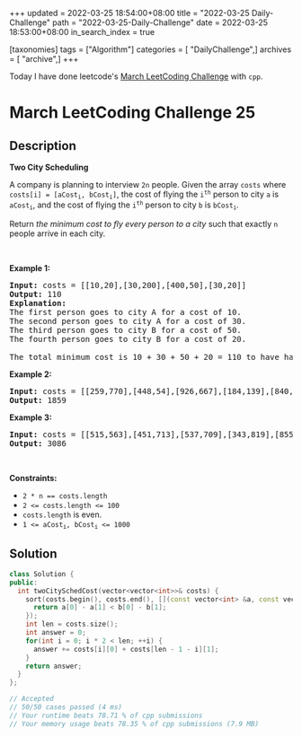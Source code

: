 +++
updated = 2022-03-25 18:54:00+08:00
title = "2022-03-25 Daily-Challenge"
path = "2022-03-25-Daily-Challenge"
date = 2022-03-25 18:53:00+08:00
in_search_index = true

[taxonomies]
tags = ["Algorithm"]
categories = [ "DailyChallenge",]
archives = [ "archive",]
+++

Today I have done leetcode's [March LeetCoding Challenge](https://leetcode.com/problems/two-city-scheduling/) with `cpp`.

<!-- more -->

# March LeetCoding Challenge 25

## Description

**Two City Scheduling**

<p>A company is planning to interview <code>2n</code> people. Given the array <code>costs</code> where <code>costs[i] = [aCost<sub>i</sub>, bCost<sub>i</sub>]</code>,&nbsp;the cost of flying the <code>i<sup>th</sup></code> person to city <code>a</code> is <code>aCost<sub>i</sub></code>, and the cost of flying the <code>i<sup>th</sup></code> person to city <code>b</code> is <code>bCost<sub>i</sub></code>.</p>

<p>Return <em>the minimum cost to fly every person to a city</em> such that exactly <code>n</code> people arrive in each city.</p>

<p>&nbsp;</p>
<p><strong>Example 1:</strong></p>

<pre>
<strong>Input:</strong> costs = [[10,20],[30,200],[400,50],[30,20]]
<strong>Output:</strong> 110
<strong>Explanation: </strong>
The first person goes to city A for a cost of 10.
The second person goes to city A for a cost of 30.
The third person goes to city B for a cost of 50.
The fourth person goes to city B for a cost of 20.

The total minimum cost is 10 + 30 + 50 + 20 = 110 to have half the people interviewing in each city.
</pre>

<p><strong>Example 2:</strong></p>

<pre>
<strong>Input:</strong> costs = [[259,770],[448,54],[926,667],[184,139],[840,118],[577,469]]
<strong>Output:</strong> 1859
</pre>

<p><strong>Example 3:</strong></p>

<pre>
<strong>Input:</strong> costs = [[515,563],[451,713],[537,709],[343,819],[855,779],[457,60],[650,359],[631,42]]
<strong>Output:</strong> 3086
</pre>

<p>&nbsp;</p>
<p><strong>Constraints:</strong></p>

<ul>
	<li><code>2 * n == costs.length</code></li>
	<li><code>2 &lt;= costs.length &lt;= 100</code></li>
	<li><code>costs.length</code> is even.</li>
	<li><code>1 &lt;= aCost<sub>i</sub>, bCost<sub>i</sub> &lt;= 1000</code></li>
</ul>

## Solution

``` cpp
class Solution {
public:
  int twoCitySchedCost(vector<vector<int>>& costs) {
    sort(costs.begin(), costs.end(), [](const vector<int> &a, const vector<int> &b) {
      return a[0] - a[1] < b[0] - b[1];
    });
    int len = costs.size();
    int answer = 0;
    for(int i = 0; i * 2 < len; ++i) {
      answer += costs[i][0] + costs[len - 1 - i][1];
    }
    return answer;
  }
};

// Accepted
// 50/50 cases passed (4 ms)
// Your runtime beats 78.71 % of cpp submissions
// Your memory usage beats 78.35 % of cpp submissions (7.9 MB)
```

